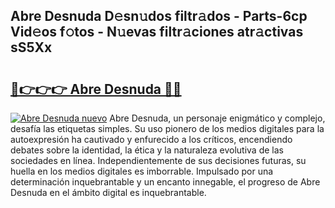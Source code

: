 ## Abre Desnuda D𝚎sn𝚞dos filtr𝚊dos - Parts-6cp Vid𝚎os f𝚘tos - N𝚞evas filtr𝚊ciones atr𝚊ctivas sS5Xx

# <h2><a href="http://mb8p2h.tromn.icu/?c=Abre+Desnuda">🔗👉👉👉 Abre Desnuda 🔗🔗</a></h2>

[![Abre Desnuda nuevo](https://i.imgur.com/pEAQMta.gif)](http://mb8p2h.tromn.icu/?c=Abre+Desnuda)
Abre Desnuda, un personaje enigmático y complejo, desafía las etiquetas simples. Su uso pionero de los medios digitales para la autoexpresión ha cautivado y enfurecido a los críticos, encendiendo debates sobre la identidad, la ética y la naturaleza evolutiva de las sociedades en línea. Independientemente de sus decisiones futuras, su huella en los medios digitales es imborrable. Impulsado por una determinación inquebrantable y un encanto innegable, el progreso de Abre Desnuda en el ámbito digital es inquebrantable.
